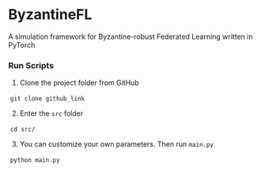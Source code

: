 # ByzantineFL
A simulation framework for Byzantine-robust Federated Learning written in PyTorch

### Run Scripts 

1. Clone the project folder from GitHub

​	`git clone github_link`

2. Enter the `src` folder

​	`cd src/`

3. You can customize your own parameters. Then run `main.py`

​	`python main.py`

